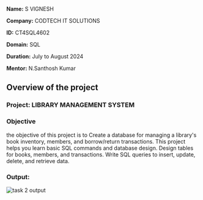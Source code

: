 **Name:** S VIGNESH 

**Company:** CODTECH IT SOLUTIONS

**ID:** CT4SQL4602

**Domain:** SQL

**Duration:** July to August 2024

**Mentor:** N.Santhosh Kumar


## Overview of the project

### Project:   LIBRARY MANAGEMENT SYSTEM

### Objective 
the objective of this project is to Create a database for managing a library's book inventory, members, and borrow/return transactions. This project helps you learn basic SQL commands and database design. Design tables for books, members, and transactions. Write SQL queries to insert, update, delete, and retrieve data.

### Output:
![task 2 output](https://github.com/user-attachments/assets/8eaef5a5-def8-4e08-8290-531c082e1389)
